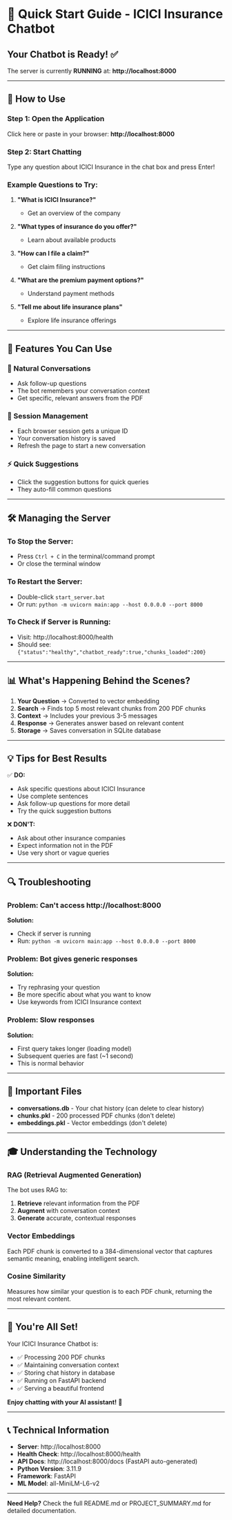 # 🚀 Quick Start Guide - ICICI Insurance Chatbot

## Your Chatbot is Ready! ✅

The server is currently **RUNNING** at: **http://localhost:8000**

---

## 📖 How to Use

### Step 1: Open the Application

Click here or paste in your browser: **http://localhost:8000**

### Step 2: Start Chatting

Type any question about ICICI Insurance in the chat box and press Enter!

### Example Questions to Try:

1. **"What is ICICI Insurance?"**
   - Get an overview of the company

2. **"What types of insurance do you offer?"**
   - Learn about available products

3. **"How can I file a claim?"**
   - Get claim filing instructions

4. **"What are the premium payment options?"**
   - Understand payment methods

5. **"Tell me about life insurance plans"**
   - Explore life insurance offerings

---

## 🎯 Features You Can Use

### 💬 Natural Conversations
- Ask follow-up questions
- The bot remembers your conversation context
- Get specific, relevant answers from the PDF

### 🔄 Session Management
- Each browser session gets a unique ID
- Your conversation history is saved
- Refresh the page to start a new conversation

### ⚡ Quick Suggestions
- Click the suggestion buttons for quick queries
- They auto-fill common questions

---

## 🛠️ Managing the Server

### To Stop the Server:
- Press `Ctrl + C` in the terminal/command prompt
- Or close the terminal window

### To Restart the Server:
- Double-click `start_server.bat`
- Or run: `python -m uvicorn main:app --host 0.0.0.0 --port 8000`

### To Check if Server is Running:
- Visit: http://localhost:8000/health
- Should see: `{"status":"healthy","chatbot_ready":true,"chunks_loaded":200}`

---

## 📊 What's Happening Behind the Scenes?

1. **Your Question** → Converted to vector embedding
2. **Search** → Finds top 5 most relevant chunks from 200 PDF chunks
3. **Context** → Includes your previous 3-5 messages
4. **Response** → Generates answer based on relevant content
5. **Storage** → Saves conversation in SQLite database

---

## 💡 Tips for Best Results

✅ **DO:**
- Ask specific questions about ICICI Insurance
- Use complete sentences
- Ask follow-up questions for more detail
- Try the quick suggestion buttons

❌ **DON'T:**
- Ask about other insurance companies
- Expect information not in the PDF
- Use very short or vague queries

---

## 🔍 Troubleshooting

### Problem: Can't access http://localhost:8000
**Solution:** 
- Check if server is running
- Run: `python -m uvicorn main:app --host 0.0.0.0 --port 8000`

### Problem: Bot gives generic responses
**Solution:**
- Try rephrasing your question
- Be more specific about what you want to know
- Use keywords from ICICI Insurance context

### Problem: Slow responses
**Solution:**
- First query takes longer (loading model)
- Subsequent queries are fast (~1 second)
- This is normal behavior

---

## 📁 Important Files

- **conversations.db** - Your chat history (can delete to clear history)
- **chunks.pkl** - 200 processed PDF chunks (don't delete)
- **embeddings.pkl** - Vector embeddings (don't delete)

---

## 🎓 Understanding the Technology

### RAG (Retrieval Augmented Generation)
The bot uses RAG to:
1. **Retrieve** relevant information from the PDF
2. **Augment** with conversation context
3. **Generate** accurate, contextual responses

### Vector Embeddings
Each PDF chunk is converted to a 384-dimensional vector that captures semantic meaning, enabling intelligent search.

### Cosine Similarity
Measures how similar your question is to each PDF chunk, returning the most relevant content.

---

## 🎉 You're All Set!

Your ICICI Insurance Chatbot is:
- ✅ Processing 200 PDF chunks
- ✅ Maintaining conversation context
- ✅ Storing chat history in database
- ✅ Running on FastAPI backend
- ✅ Serving a beautiful frontend

**Enjoy chatting with your AI assistant!** 🤖

---

## 📞 Technical Information

- **Server**: http://localhost:8000
- **Health Check**: http://localhost:8000/health
- **API Docs**: http://localhost:8000/docs (FastAPI auto-generated)
- **Python Version**: 3.11.9
- **Framework**: FastAPI
- **ML Model**: all-MiniLM-L6-v2

---

**Need Help?** Check the full README.md or PROJECT_SUMMARY.md for detailed documentation.

